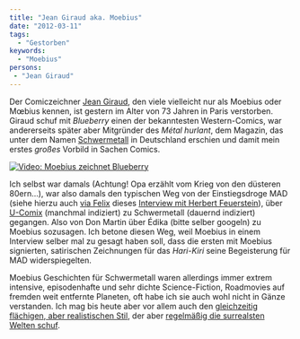 ```yaml
---
title: "Jean Giraud aka. Moebius"
date: "2012-03-11"
tags:
  - "Gestorben"
keywords:
  - "Moebius"
persons:
 - "Jean Giraud"
---
```


Der Comiczeichner [Jean Giraud](http://de.wikipedia.org/wiki/Jean_Giraud), den viele vielleicht nur als Moebius oder Mœbius kennen, ist gestern im Alter von 73 Jahren in Paris verstorben. Giraud schuf mit _Blueberry_ einen der bekanntesten Western-Comics, war andererseits später aber Mitgründer des _Métal hurlant_, dem Magazin, das unter dem Namen [Schwermetall](http://de.wikipedia.org/wiki/Schwermetall_(Comic)) in Deutschland erschien und damit mein erstes _großes_ Vorbild in Sachen Comics.

[![Video: Moebius zeichnet Blueberry](/img/codecandies/moebius.png)](https://www.youtube.com/watch?v=31eMG8MoXD8)

Ich selbst war damals (Achtung! Opa erzählt vom Krieg von den düsteren 80ern…), war also damals den typischen Weg von der Einstiegsdroge MAD (siehe hierzu auch [via Felix](http://wirres.net/article/articleview/6210/1/6/) dieses [Interview mit Herbert Feuerstein](http://www.madmag.de/interviews/todespille.fuer.mad.php)), über [U-Comix](http://de.wikipedia.org/wiki/U-Comix) (manchmal indiziert) zu Schwermetall (dauernd indiziert) gegangen. Also von Don Martin über Édika (bitte selber googeln) zu Moebius sozusagen. Ich betone diesen Weg, weil Moebius in einem Interview selber mal zu gesagt haben soll, dass die ersten mit Moebius signierten, satirischen Zeichnungen für das _Hari-Kiri_ seine Begeisterung für MAD widerspiegelten.

Moebius Geschichten für Schwermetall waren allerdings immer extrem intensive, episodenhafte und sehr dichte Science-Fiction, Roadmovies auf fremden weit entfernte Planeten, oft habe ich sie auch wohl nicht in Gänze verstanden. Ich mag bis heute aber vor allem auch den [gleichzeitig flächigen, aber realistischen Stil](http://www.comicartfans.com/GalleryPiece.asp?Piece=653951&GSub=54796), der aber [regelmäßig die surrealsten Welten schuf](http://richard-scarry.blogspot.com/2011/04/moebius-jean-giraud.html).

